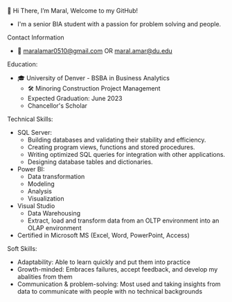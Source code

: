 👋 Hi There, I’m Maral, Welcome to my GitHub!
- I'm a senior BIA student with a passion for problem solving and people.

Contact Information
* :e-mail: maralamar0510@gmail.com OR maral.amar@du.edu

Education:
* :mortar_board: University of Denver - BSBA in Business Analytics
  * :hammer_and_wrench: Minoring Construction Project Management
  * Expected Graduation: June 2023
  * Chancellor's Scholar

Technical Skills:
* SQL Server:
  * Building databases and validating their stability and efficiency.
  * Creating program views, functions and stored procedures.
  * Writing optimized SQL queries for integration with other applications.
  * Designing database tables and dictionaries.
* Power BI:
  * Data transformation
  * Modeling
  * Analysis
  * Visualization
* Visual Studio
  * Data Warehousing 
  * Extract, load and transform data from an OLTP environment into an OLAP environment
* Certified in Microsoft MS (Excel, Word, PowerPoint, Access)

Soft Skills:
- Adaptability: Able to learn quickly and put them into practice
- Growth-minded: Embraces failures, accept feedback, and develop my abalities from them
- Communication & problem-solving: Most used and taking insights from data to communicate with people with no technical backgrounds
<!---
Maralamar/Maralamar is a ✨ special ✨ repository because its `README.md` (this file) appears on your GitHub profile.
You can click the Preview link to take a look at your changes.
--->
